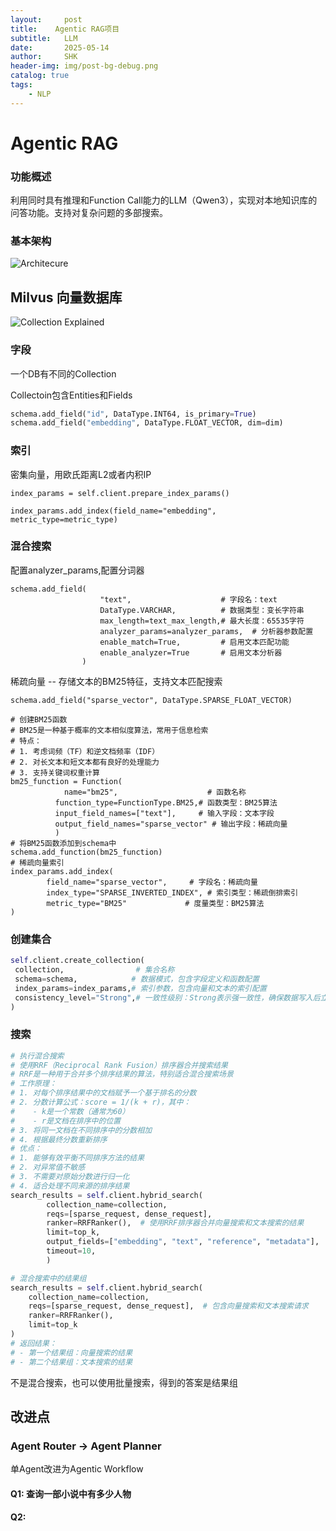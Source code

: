 ```yaml
---
layout:     post
title:    Agentic RAG项目
subtitle:   LLM
date:       2025-05-14
author:     SHK
header-img: img/post-bg-debug.png
catalog: true
tags: 
    - NLP
---
```


# Agentic RAG

### 功能概述

利用同时具有推理和Function Call能力的LLM（Qwen3），实现对本地知识库的问答功能。支持对复杂问题的多部搜索。

### 基本架构

![Architecure](https://shkaaa.github.io/picx-images-hosting/Screenshot-2025-05-19-at-15.49.18.5tr940ta6s.webp)

## Milvus 向量数据库

![Collection Explained](https://milvus.io/docs/v2.5.x/assets/collection-explained.png)

### 字段

一个DB有不同的Collection

Collectoin包含Entities和Fields

```python
schema.add_field("id", DataType.INT64, is_primary=True)
schema.add_field("embedding", DataType.FLOAT_VECTOR, dim=dim)
```

### 索引

密集向量，用欧氏距离L2或者内积IP

```
index_params = self.client.prepare_index_params()

index_params.add_index(field_name="embedding", metric_type=metric_type)
```



### 混合搜索

配置analyzer_params,配置分词器

```
schema.add_field(
                    "text",                    # 字段名：text
                    DataType.VARCHAR,          # 数据类型：变长字符串
                    max_length=text_max_length,# 最大长度：65535字符
                    analyzer_params=analyzer_params,  # 分析器参数配置
                    enable_match=True,         # 启用文本匹配功能
                    enable_analyzer=True       # 启用文本分析器
                )
```

稀疏向量 -- 存储文本的BM25特征，支持文本匹配搜索

```
schema.add_field("sparse_vector", DataType.SPARSE_FLOAT_VECTOR)
```

```
# 创建BM25函数
# BM25是一种基于概率的文本相似度算法，常用于信息检索
# 特点：
# 1. 考虑词频（TF）和逆文档频率（IDF）
# 2. 对长文本和短文本都有良好的处理能力
# 3. 支持关键词权重计算
bm25_function = Function(
         	name="bm25",                    # 函数名称
          function_type=FunctionType.BM25,# 函数类型：BM25算法
          input_field_names=["text"],     # 输入字段：文本字段
          output_field_names="sparse_vector" # 输出字段：稀疏向量
          )
# 将BM25函数添加到schema中
schema.add_function(bm25_function)
# 稀疏向量索引
index_params.add_index(
		field_name="sparse_vector",     # 字段名：稀疏向量
		index_type="SPARSE_INVERTED_INDEX", # 索引类型：稀疏倒排索引
		metric_type="BM25"             # 度量类型：BM25算法
)
```

### 创建集合

```python
self.client.create_collection(
 collection,                # 集合名称
 schema=schema,            # 数据模式，包含字段定义和函数配置
 index_params=index_params,# 索引参数，包含向量和文本的索引配置
 consistency_level="Strong",# 一致性级别：Strong表示强一致性，确保数据写入后立即可见
)
```

### 搜索

```python
# 执行混合搜索
# 使用RRF（Reciprocal Rank Fusion）排序器合并搜索结果
# RRF是一种用于合并多个排序结果的算法，特别适合混合搜索场景
# 工作原理：
# 1. 对每个排序结果中的文档赋予一个基于排名的分数
# 2. 分数计算公式：score = 1/(k + r)，其中：
#    - k是一个常数（通常为60）
#    - r是文档在排序中的位置
# 3. 将同一文档在不同排序中的分数相加
# 4. 根据最终分数重新排序
# 优点：
# 1. 能够有效平衡不同排序方法的结果
# 2. 对异常值不敏感
# 3. 不需要对原始分数进行归一化
# 4. 适合处理不同来源的排序结果
search_results = self.client.hybrid_search(
        collection_name=collection,
        reqs=[sparse_request, dense_request],
        ranker=RRFRanker(),  # 使用RRF排序器合并向量搜索和文本搜索的结果
        limit=top_k,
        output_fields=["embedding", "text", "reference", "metadata"],
        timeout=10,
        )
```

```python
# 混合搜索中的结果组
search_results = self.client.hybrid_search(
    collection_name=collection,
    reqs=[sparse_request, dense_request],  # 包含向量搜索和文本搜索请求
    ranker=RRFRanker(),
    limit=top_k
)
# 返回结果：
# - 第一个结果组：向量搜索的结果
# - 第二个结果组：文本搜索的结果
```

不是混合搜索，也可以使用批量搜索，得到的答案是结果组

## 改进点

### Agent Router -> Agent Planner

单Agent改进为Agentic Workflow

#### Q1: 查询一部小说中有多少人物



#### Q2: 
